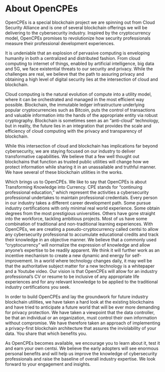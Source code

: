 # About OpenCPEs

OpenCPEs is a special blockchain project we are spinning out from Cloud Security Alliance and is one of several blockchain offerings we will be delivering to the cybersecurity industry. Inspired by the cryptocurrency model, OpenCPEs promises to revolutionize how security professionals measure their professional development experiences.

It is undeniable that an explosion of pervasive computing is enveloping humanity in both a centralized and distributed fashion. From cloud computing to internet of things, enabled by artificial intelligence, big data and 5G, we face existential threats to our security and privacy. While the challenges are real, we believe that the path to assuring privacy and obtaining a high level of digital security lies at the intersection of cloud and blockchain.

Cloud computing is the natural evolution of compute into a utility model, where it can be orchestrated and managed in the most efficient way possible. Blockchain, the immutable ledger infrastructure underlying popular cryptocurrencies such as Bitcoin, puts the control of transactions and valuable information into the hands of the appropriate entity via robust cryptography. Blockchain is sometimes seen as an “anti-cloud” technology, but in reality, the future lies in an integration that provides the scale and efficiency of cloud computing with the privacy and transparency of blockchain.

While this intersection of cloud and blockchain has implications far beyond cybersecurity, we are staying focused on our industry to deliver transformative capabilities. We believe that a few well thought out blockchains that function as trusted public utilities will change how we protect information while sharing it in an unassailable and truthful manner. We have several of these blockchain utilities in the works.

Which brings us to OpenCPEs. We like to say that OpenCPEs is about Transforming Knowledge into Currency. CPE stands for “continuing professional education,” which represent the activities a cybersecurity professional undertakes to maintain professional credentials. Every person in our industry takes a different career development path. Some pursue industry certifications with only minimal real world experience. Some obtain degrees from the most prestigious universities. Others have gone straight into the workforce, tackling ambitious projects. Most of us have some combination of traditional and non-traditional learning experiences. With OpenCPEs, we are creating a pseudo-cryptocurrency called centsi to allow any cybersecurity professional to accumulate educational credits and track their knowledge in an objective manner. We believe that a commonly used “cryptocurrency” will normalize the expression of knowledge and allow anyone’s expertise to be readily apparent. We think it will further work as an incentive mechanism to create a new dynamic and energy for self-improvement. In a world where technology changes daily, it may well be that the authoritative subject matter for a new technology is a whitepaper and a Youtube video. Our vision is that OpenCPEs will allow for an industry professional’s CV or resume to be inclusive of any appropriate life experiences and for any relevant knowledge to be applied to the traditional industry certifications you seek.

In order to build OpenCPEs and lay the groundwork for future industry blockchain utilities, we have taken a hard look at the existing blockchains and have tried to anticipate a future world that will be ever more demanding for privacy protection. We have taken a viewpoint that the data controller, be that an individual or an organization, must control their own information without compromise. We have therefore taken an approach of implementing a privacy-first blockchain architecture that assures the inviolability of your data. You share that which benefits you.

As OpenCPEs becomes available, we encourage you to learn about it, test it and earn your own centsi. We believe the early adopters will see enormous personal benefits and will help us improve the knowledge of cybersecurity professionals and raise the baseline of overall industry expertise. We look forward to your engagement and insights.
